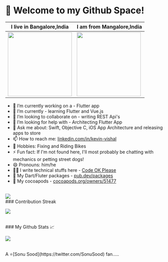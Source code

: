 <h1 align="left">👋 Welcome to my Github Space!</h3>

| I live in **Bangalore,India**  | I am from **Mangalore,India**  |
|---|---|
| <img src ="https://cdn.britannica.com/35/142635-050-8828F21A/Parkland-building-High-Court-Vidhana-Soudha-Karnataka.jpg" width = "200px">  |  <img src ="https://www.holidify.com/images/bgImages/MANGALORE.jpg" width = "200px"> |

- 🔭 I’m currently working on a - Flutter app
- 🌱 I’m currently - learning Flutter and Vue.js
- 👯 I’m looking to collaborate on - writing REST Api's
- 🤔 I’m looking for help with - Architecting Flutter App
- 💬 Ask me about: Swift, Objective C, iOS App Architecture and releasing apps to store
- 📫 How to reach me: [linkedin.com/in/kevin-vishal](https://www.linkedin.com/in/kevin-vishal-ba14524b/)
- 💬 Hobbies: Fixing and Riding Bikes
- ⚡ Fun fact: If I'm not found here, I'll most probably be chatting with mechanics or petting street dogs!
- 😄 Pronouns: him/he
- 🧑‍💻 I write technical stuffs here - [Code OK Please](https://kevinvishal.hashnode.dev/)
- 🍃 My Dart/Fluter packages - [pub.dev/packages](https://pub.dev/publishers/codeokplease.com/packages)
- 🌰 My cocoapods - [cocoapods.org/owners/51477](https://cocoapods.org/owners/51477)
<br>
<img src="https://github-readme-stats.vercel.app/api?username=vishalkevin11&show_icons=true">
<br>
### Contribution Streak
<p>
<img align="center" src="https://github-readme-streak-stats.herokuapp.com?user=Umar-Waseem&theme=light">
</p>
<br>
### My Github Stats 📈
<p>
<img align="center" src="https://github-readme-stats.vercel.app/api/top-langs/?username=vishalkevin11&theme=light&layout=compact" />
</p>
<br>
A ⭐️[Sonu Sood](https://twitter.com/SonuSood) fan.....
